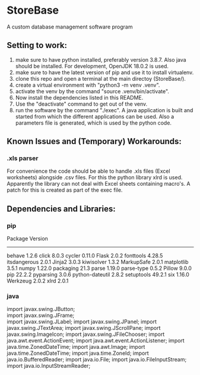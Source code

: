 # StoreBase
A custom database management software program

## Setting to work:
1. make sure to have python installed, preferably version 3.8.7. Also java should be installed. For development, OpenJDK 18.0.2 is used.
2. make sure to have the latest version of pip and use it to install virtualenv.
3. clone this repo and open a terminal at the main directoy (StoreBase/).
4. create a virtual environment with "python3 -m venv .venv".
5. activate the venv by the command "source .venv/bin/activate".
6. Now install the dependencies listed in this README.
7. Use the "deactivate" command to get out of the venv.
8. run the software by the command "./exec". A java application is built and started from which the different applications can be used. Also a parameters file is generated, which is used by the python code.

## Known Issues and (Temporary) Workarounds:
### .xls parser
For convenience the code should be able to handle .xls files (Excel worksheets) alongside .csv files. For this the python library xlrd is used. Apparently the library can not deal with Excel sheets containing macro's. A patch for this is created as part of the exec file.

## Dependencies and Libraries:
### pip
Package         Version
--------------- -------
behave          1.2.6
click           8.0.3
cycler          0.11.0
Flask           2.0.2
fonttools       4.28.5
itsdangerous    2.0.1
Jinja2          3.0.3
kiwisolver      1.3.2
MarkupSafe      2.0.1
matplotlib      3.5.1
numpy           1.22.0
packaging       21.3
parse           1.19.0
parse-type      0.5.2
Pillow          9.0.0
pip             22.2.2
pyparsing       3.0.6
python-dateutil 2.8.2
setuptools      49.2.1
six             1.16.0
Werkzeug        2.0.2
xlrd            2.0.1

### java
import javax.swing.JButton;  
import javax.swing.JFrame;  
import javax.swing.JLabel;
import javax.swing.JPanel;
import javax.swing.JTextArea;
import javax.swing.JScrollPane;
import javax.swing.ImageIcon;
import javax.swing.JFileChooser;
import java.awt.event.ActionEvent;
import java.awt.event.ActionListener;
import java.time.ZonedDateTime;
import java.awt.Image;
import java.time.ZonedDateTime;
import java.time.ZoneId;
import java.io.BufferedReader;
import java.io.File;
import java.io.FileInputStream;
import java.io.InputStreamReader;
